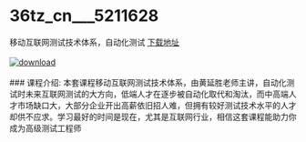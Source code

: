 # 36tz_cn___5211628
移动互联网测试技术体系，自动化测试
[下载地址](http://www.36tz.cn/article/5211628 "下载地址")
<br/></br>[![download](http://36tz.cn/muke_img/2020_03_2-173.png "下载地址")](http://www.36tz.cn/article/5211628 "下载地址")
<br/></br>### 课程介绍:
本套课程移动互联网测试技术体系，由黄延胜老师主讲，自动化测试时未来互联网测试的大方向，低端人才在逐步被自动化取代和淘汰，而中高端人才市场缺口大，大部分企业开出高薪依旧招人难，但拥有较好测试技术水平的人才却供不应求。学习最好的时间是现在，尤其是互联网行业，相信这套课程能助力你成为高级测试工程师


